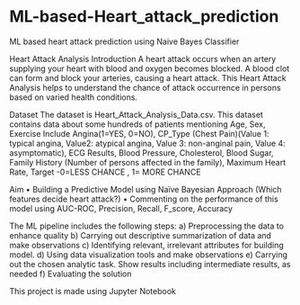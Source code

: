 # ML-based-Heart_attack_prediction
ML based heart attack prediction using Naive Bayes Classifier

Heart Attack Analysis
Introduction
A heart attack occurs when an artery supplying your heart with blood and oxygen becomes blocked. A blood clot can form and block your arteries, causing a heart attack. This Heart Attack Analysis helps to understand the chance of attack occurrence in persons based on varied health conditions.

Dataset
The dataset is Heart_Attack_Analysis_Data.csv. 
This dataset contains data about some hundreds of patients mentioning Age, Sex, Exercise Include Angina(1=YES, 0=NO), CP_Type (Chest Pain)(Value 1: typical angina, Value2: atypical angina, Value 3: non-anginal pain, Value 4: asymptomatic), ECG Results, Blood Pressure, Cholesterol, Blood Sugar, Family History (Number of persons affected in the family), Maximum Heart Rate, Target -0=LESS CHANCE , 1= MORE CHANCE

Aim 
•	Building a Predictive Model using Naïve Bayesian Approach (Which features decide heart attack?)
•	Commenting on the performance of this model using AUC-ROC, Precision, Recall, F_score, Accuracy

The ML pipeline includes the following steps:
a)	Preprocessing the data to enhance quality
b)	Carrying out descriptive summarization of data and make observations
c)	Identifying relevant, irrelevant attributes for building model. 
d)	Using data visualization tools and make observations
e)	Carrying out the chosen analytic task. Show results including intermediate results, as needed
f)	Evaluating the solution

This project is made using Jupyter Notebook
